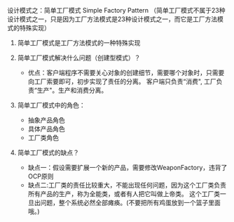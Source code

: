 设计模式之：简单工厂模式 Simple Factory Pattern
（简单工厂模式不属于23种设计模式之一，只是因为工厂方法模式是23种设计模式之一，而它是工厂方法模式的特殊实现）

1. 简单工厂模式是工厂方法模式的一种特殊实现

2. 简单工厂模式解决什么问题（创建型模式）？
   - 优点：客户端程序不需要关心对象的创建细节，需要哪个对象时，只需要向工厂索要即可，初步实现了责任的分离。 客户端只负责“消费", 工厂负责“生产"。生产和消费分离。

3. 简单工厂模式中的角色：
   - 抽象产品角色
   - 具体产品角色
   - 工厂类角色

4. 简单工厂模式的缺点？
   - 缺点一：假设需要扩展一个新的产品，需要修改WeaponFactory，违背了OCP原则
   - 缺点二:工厂类的责任比较重大，不能出现任何问题，因为这个工厂类负责所有产品的生产，称为全能类，或者有人把它叫做上帝类。
     这个工厂类一旦出问题，整个系统必然全部瘫痪。(不要把所有鸡蛋放到一个篮子里面哦。)
